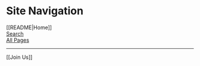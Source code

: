 # Site Navigation

[[README|Home]]  
[Search](/search.html)  
[All Pages](/all-pages.html)  

---

[[Join Us]]  